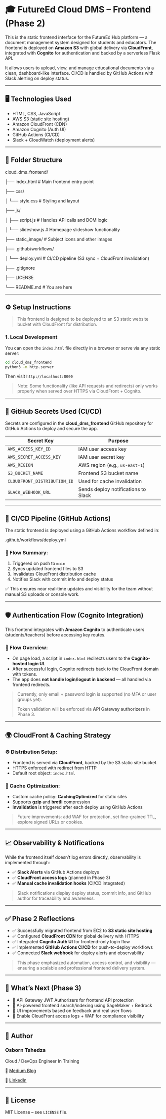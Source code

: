 # 🎓 FutureEd Cloud DMS – Frontend (Phase 2)

This is the static frontend interface for the FutureEd Hub platform — a document management system designed for students and educators. The frontend is deployed on **Amazon S3** with global delivery via **CloudFront**, integrated with **Cognito** for authentication and backed by a serverless Flask API.

It allows users to upload, view, and manage educational documents via a clean, dashboard-like interface. CI/CD is handled by GitHub Actions with Slack alerting on deploy status.

---

## 🖥️ Technologies Used

- HTML, CSS, JavaScript
- AWS S3 (static site hosting)
- Amazon CloudFront (CDN)
- Amazon Cognito (Auth UI)
- GitHub Actions (CI/CD)
- Slack + CloudWatch (deployment alerts)

---

## 📂 Folder Structure

cloud_dms_frontend/

├── index.html # Main frontend entry point

├── css/

│  └── style.css # Styling and layout

├── js/

│   ├── script.js # Handles API calls and DOM logic

│   └── slideshow.js # Homepage slideshow functionality

├── static_image/ # Subject icons and other images

├── .github/workflows/

│  └── deploy.yml # CI/CD pipeline (S3 sync + CloudFront invalidation)

├── .gitignore

├── LICENSE

└── README.md # You are here

---

## ⚙️ Setup Instructions

> This frontend is designed to be deployed to an S3 static website bucket with CloudFront for distribution.
> 

### 1. Local Development

You can open the `index.html` file directly in a browser or serve via any static server:

```bash
cd cloud_dms_frontend
python3 -m http.server

```

Then visit `http://localhost:8000`

> Note: Some functionality (like API requests and redirects) only works properly when served over HTTPS via CloudFront + Cognito.
> 

---

## 🔐 GitHub Secrets Used (CI/CD)

Secrets are configured in the **cloud_dms_frontend** GitHub repository for GitHub Actions to deploy and secure the app.

| Secret Key | Purpose |
| --- | --- |
| `AWS_ACCESS_KEY_ID` | IAM user access key |
| `AWS_SECRET_ACCESS_KEY` | IAM user secret key |
| `AWS_REGION` | AWS region (e.g., `us-east-1`) |
| `S3_BUCKET_NAME` | Frontend S3 bucket name |
| `CLOUDFRONT_DISTRIBUTION_ID` | Used for cache invalidation |
| `SLACK_WEBHOOK_URL` | Sends deploy notifications to Slack |

---

## 🚀 CI/CD Pipeline (GitHub Actions)

The static frontend is deployed using a GitHub Actions workflow defined in:

.github/workflows/deploy.yml

### 🔁 Flow Summary:

1. Triggered on push to `main`
2. Syncs updated frontend files to S3
3. Invalidates CloudFront distribution cache
4. Notifies Slack with commit info and deploy status

✅ This ensures near real-time updates and visibility for the team without manual S3 uploads or console work.

---

## 🛡️ Authentication Flow (Cognito Integration)

This frontend integrates with **Amazon Cognito** to authenticate users (students/teachers) before accessing key routes.

### 🔄 Flow Overview:

- On page load, a script in `index.html` redirects users to the **Cognito-hosted login UI**.
- After successful login, Cognito redirects back to the CloudFront domain with tokens.
- The app does **not handle login/logout in backend** — all handled via frontend redirects.

> Currently, only email + password login is supported (no MFA or user groups yet).
> 
> 
> Token validation will be enforced via **API Gateway authorizers** in Phase 3.
> 

---

## 🌍 CloudFront & Caching Strategy

### ⚙️ Distribution Setup:

- Frontend is served via **CloudFront**, backed by the S3 static site bucket.
- HTTPS enforced with redirect from HTTP
- Default root object: `index.html`

### 💾 Cache Optimization:

- Custom cache policy: **CachingOptimized** for static sites
- Supports **gzip** and **brotli** compression
- **Invalidation** is triggered after each deploy using GitHub Actions

> Future improvements: add WAF for protection, set fine-grained TTL, explore signed URLs or cookies.
> 

---

## 📈 Observability & Notifications

While the frontend itself doesn’t log errors directly, observability is implemented through:

- ✅ **Slack Alerts** via GitHub Actions deploys
- ✅ **CloudFront access logs** (planned in Phase 3)
- ✅ **Manual cache invalidation hooks** (CI/CD integrated)

> Slack notifications display deploy status, commit info, and GitHub author for traceability and awareness.
> 

---

## ✅ Phase 2 Reflections

- ✅ Successfully migrated frontend from EC2 to **S3 static site hosting**
- ✅ Configured **CloudFront CDN** for global delivery with HTTPS
- ✅ Integrated **Cognito Auth UI** for frontend-only login flow
- ✅ Implemented **GitHub Actions CI/CD** for push-to-deploy workflows
- ✅ Connected **Slack webhook** for deploy alerts and observability

> This phase emphasized automation, access control, and visibility — ensuring a scalable and professional frontend delivery system.
> 

---

## 🔮 What’s Next (Phase 3)

- 🛂 API Gateway JWT Authorizers for frontend API protection
- 🤖 AI-powered frontend search/indexing using SageMaker + Bedrock
- 🧠 UI improvements based on feedback and real user flows
- 📜 Enable CloudFront access logs + WAF for compliance visibility

---

## 🙌 Author

### **Osborn Tshedza**

Cloud / DevOps Engineer In Training

🔗 [Medium Blog](https://medium.com/@osborntshedza)

🔗 [LinkedIn](https://www.linkedin.com/in/osborn-tshedza-nethathe-503679122)

---

## 📜 License

MIT License – see `LICENSE` file.
